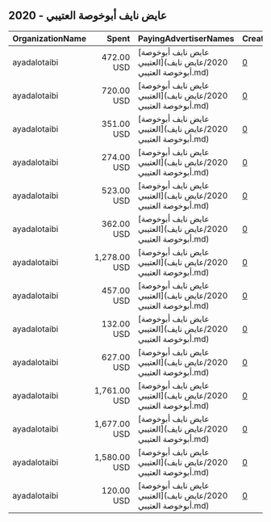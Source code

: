 ## 2020 - عايض نايف أبوخوصة العتيبي 
|OrganizationName|Spent|PayingAdvertiserNames|CreativeUrls|Impressions|Genders|AgeBrackets|CountryCodes|BillingAddresses|CandidateBallotInformation|
|:---|---:|:---|:---|---:|:---|:---|:---|:---|:---|
|ayadalotaibi|472.00 USD|[عايض نايف أبوخوصة العتيبي](2020/عايض نايف أبوخوصة العتيبي.md)|[0](https://www.snap.com/political-ads/asset/809a7314b120c5340c7c79881d5b2bdf8a0f2abaa97bf7743f1b4b9f95bf960e?mediaType=mp4)|273,666|||kuwait|KW||
|ayadalotaibi|720.00 USD|[عايض نايف أبوخوصة العتيبي](2020/عايض نايف أبوخوصة العتيبي.md)|[0](https://www.snap.com/political-ads/asset/56c456e21000c16666d6729ab13836875bd57d0d568a4115643cc18015e371b6?mediaType=png)|563,282|||kuwait|KW||
|ayadalotaibi|351.00 USD|[عايض نايف أبوخوصة العتيبي](2020/عايض نايف أبوخوصة العتيبي.md)|[0](https://www.snap.com/political-ads/asset/520452ab0c58b3a9837bbdd45052547495e73c22fbb409d3aaaf21abd2367a87?mediaType=mp4)|82,453|||kuwait|KW|Aayed alotaibi Video|
|ayadalotaibi|274.00 USD|[عايض نايف أبوخوصة العتيبي](2020/عايض نايف أبوخوصة العتيبي.md)|[0](https://www.snap.com/political-ads/asset/8e8773a786093b7a91c8df4d7730182d6fc1f9f852828f5fec965324546986d5?mediaType=png)|130,220|MALE||kuwait|KW||
|ayadalotaibi|523.00 USD|[عايض نايف أبوخوصة العتيبي](2020/عايض نايف أبوخوصة العتيبي.md)|[0](https://www.snap.com/political-ads/asset/7b8c7d1d389187ac73ad679f321a70cf1101cb1621b302ef595e43a4614f888a?mediaType=mp4)|127,361|||kuwait|KW|Aayed Alotaibi|
|ayadalotaibi|362.00 USD|[عايض نايف أبوخوصة العتيبي](2020/عايض نايف أبوخوصة العتيبي.md)|[0](https://www.snap.com/political-ads/asset/2ec549c314e43a206b41372df9a5f61ca1f3164229484502bf9db745278ba674?mediaType=jpeg)|103,423|||kuwait|KW||
|ayadalotaibi|1,278.00 USD|[عايض نايف أبوخوصة العتيبي](2020/عايض نايف أبوخوصة العتيبي.md)|[0](https://www.snap.com/political-ads/asset/9f16af73d2056f342010343b40efdab7da43b55859e5ee88ad53a9d6f2b176fe?mediaType=png)|651,949|FEMALE|17+|kuwait|KW||
|ayadalotaibi|457.00 USD|[عايض نايف أبوخوصة العتيبي](2020/عايض نايف أبوخوصة العتيبي.md)|[0](https://www.snap.com/political-ads/asset/a72b8c85f669f9ee8a2cd2c6a81e47f66c7ed587a877e1e023e366f49e59390a?mediaType=jpeg)|97,362|FEMALE|17+|kuwait|KW||
|ayadalotaibi|132.00 USD|[عايض نايف أبوخوصة العتيبي](2020/عايض نايف أبوخوصة العتيبي.md)|[0](https://www.snap.com/political-ads/asset/fe5af80c4bd5ff9c41eb026cca4e13d8e4f23d35083fe53f4c53c6d2d90b5f1f?mediaType=png)|116,989|||kuwait|KW||
|ayadalotaibi|627.00 USD|[عايض نايف أبوخوصة العتيبي](2020/عايض نايف أبوخوصة العتيبي.md)|[0](https://www.snap.com/political-ads/asset/b0650f58a8771172162726774f08a798ee1438110088ea994eb5470408e296ca?mediaType=png)|364,619|MALE|18+|kuwait|KW||
|ayadalotaibi|1,761.00 USD|[عايض نايف أبوخوصة العتيبي](2020/عايض نايف أبوخوصة العتيبي.md)|[0](https://www.snap.com/political-ads/asset/dcefe7506e34698e54a27353e1520cd18554c319ec16346a80f646a0622589ab?mediaType=png)|1,016,508|FEMALE|17+|kuwait|KW||
|ayadalotaibi|1,677.00 USD|[عايض نايف أبوخوصة العتيبي](2020/عايض نايف أبوخوصة العتيبي.md)|[0](https://www.snap.com/political-ads/asset/dcefe7506e34698e54a27353e1520cd18554c319ec16346a80f646a0622589ab?mediaType=png)|831,588|FEMALE|17+|kuwait|KW||
|ayadalotaibi|1,580.00 USD|[عايض نايف أبوخوصة العتيبي](2020/عايض نايف أبوخوصة العتيبي.md)|[0](https://www.snap.com/political-ads/asset/f3ff49335e7684f2bc72ce42fd70da9843aa33f3b08d3dd8ef8f3ef68160aedc?mediaType=png)|670,833|FEMALE|17+|kuwait|KW||
|ayadalotaibi|120.00 USD|[عايض نايف أبوخوصة العتيبي](2020/عايض نايف أبوخوصة العتيبي.md)|[0](https://www.snap.com/political-ads/asset/91c4ccb6608046c4b6bac3e68d0050b14782c8e0ac96bb6c4a7324986adef2bd?mediaType=jpeg)|94,510|||kuwait|KW||
